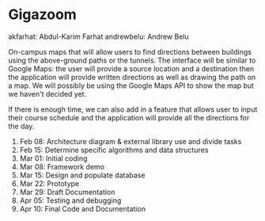 Gigazoom
========

akfarhat: Abdul-Karim Farhat
andrewbelu: Andrew Belu

On-campus maps that will allow users to find directions between buildings using the above-ground paths or the tunnels.
The interface will be similar to Google Maps: the user will provide a source location and a destination then the application will provide written directions as well as drawing the path on a map. 
We will possibly be using the Google Maps API to show the map but we haven't decided yet.

If there is enough time, we can also add in a feature that allows user to input their course schedule and the application will provide all the directions for the day. 

1. Feb 08: Architecture diagram & external library use and divide tasks
2. Feb 15: Determine specific algorithms and data structures
3. Mar 01: Initial coding
4. Mar 08: Framework demo
5. Mar 15: Design and populate database
6. Mar 22: Prototype
7. Mar 29: Draft Documentation
8. Apr 05: Testing and debugging
9. Apr 10: Final Code and Documentation
